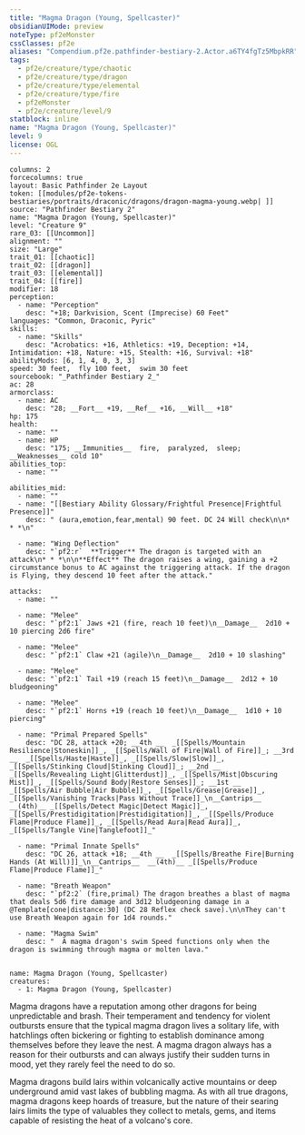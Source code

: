 ```yaml
---
title: "Magma Dragon (Young, Spellcaster)"
obsidianUIMode: preview
noteType: pf2eMonster
cssClasses: pf2e
aliases: "Compendium.pf2e.pathfinder-bestiary-2.Actor.a6TY4fgTz5MbpkRR" 
tags:
  - pf2e/creature/type/chaotic
  - pf2e/creature/type/dragon
  - pf2e/creature/type/elemental
  - pf2e/creature/type/fire
  - pf2eMonster
  - pf2e/creature/level/9
statblock: inline
name: "Magma Dragon (Young, Spellcaster)"
level: 9
license: OGL
---
```


```statblock
columns: 2
forcecolumns: true
layout: Basic Pathfinder 2e Layout
token: [[modules/pf2e-tokens-bestiaries/portraits/draconic/dragons/dragon-magma-young.webp| ]]
source: "Pathfinder Bestiary 2"
name: "Magma Dragon (Young, Spellcaster)"
level: "Creature 9"
rare_03: [[Uncommon]]
alignment: ""
size: "Large"
trait_01: [[chaotic]]
trait_02: [[dragon]]
trait_03: [[elemental]]
trait_04: [[fire]]
modifier: 18
perception:
  - name: "Perception"
    desc: "+18; Darkvision, Scent (Imprecise) 60 Feet"
languages: "Common, Draconic, Pyric"
skills:
  - name: "Skills"
    desc: "Acrobatics: +16, Athletics: +19, Deception: +14, Intimidation: +18, Nature: +15, Stealth: +16, Survival: +18"
abilityMods: [6, 1, 4, 0, 3, 3]
speed: 30 feet,  fly 100 feet,  swim 30 feet
sourcebook: "_Pathfinder Bestiary 2_"
ac: 28
armorclass:
  - name: AC
    desc: "28; __Fort__ +19, __Ref__ +16, __Will__ +18"
hp: 175
health:
  - name: ""
  - name: HP
    desc: "175; __Immunities__  fire,  paralyzed,  sleep; __Weaknesses__ cold 10"
abilities_top:
  - name: ""

abilities_mid:
  - name: ""
  - name: "[[Bestiary Ability Glossary/Frightful Presence|Frightful Presence]]"
    desc: " (aura,emotion,fear,mental) 90 feet. DC 24 Will check\n\n* * *\n"

  - name: "Wing Deflection"
    desc: "`pf2:r`  **Trigger** The dragon is targeted with an attack\n* * *\n\n**Effect** The dragon raises a wing, gaining a +2 circumstance bonus to AC against the triggering attack. If the dragon is Flying, they descend 10 feet after the attack."

attacks:
  - name: ""

  - name: "Melee"
    desc: "`pf2:1` Jaws +21 (fire, reach 10 feet)\n__Damage__  2d10 + 10 piercing 2d6 fire"

  - name: "Melee"
    desc: "`pf2:1` Claw +21 (agile)\n__Damage__  2d10 + 10 slashing"

  - name: "Melee"
    desc: "`pf2:1` Tail +19 (reach 15 feet)\n__Damage__  2d12 + 10 bludgeoning"

  - name: "Melee"
    desc: "`pf2:1` Horns +19 (reach 10 feet)\n__Damage__  1d10 + 10 piercing"

  - name: "Primal Prepared Spells"
    desc: "DC 28, attack +20; __4th __  _[[Spells/Mountain Resilience|Stoneskin]]_, _[[Spells/Wall of Fire|Wall of Fire]]_; __3rd __  _[[Spells/Haste|Haste]]_, _[[Spells/Slow|Slow]]_, _[[Spells/Stinking Cloud|Stinking Cloud]]_; __2nd __  _[[Spells/Revealing Light|Glitterdust]]_, _[[Spells/Mist|Obscuring Mist]]_, _[[Spells/Sound Body|Restore Senses]]_; __1st __  _[[Spells/Air Bubble|Air Bubble]]_, _[[Spells/Grease|Grease]]_, _[[Spells/Vanishing Tracks|Pass Without Trace]]_\n__Cantrips__  __(4th)__ _[[Spells/Detect Magic|Detect Magic]]_, _[[Spells/Prestidigitation|Prestidigitation]]_, _[[Spells/Produce Flame|Produce Flame]]_, _[[Spells/Read Aura|Read Aura]]_, _[[Spells/Tangle Vine|Tanglefoot]]_"

  - name: "Primal Innate Spells"
    desc: "DC 26, attack +18; __4th __  _[[Spells/Breathe Fire|Burning Hands (At Will)]]_\n__Cantrips__  __(4th)__ _[[Spells/Produce Flame|Produce Flame]]_"

  - name: "Breath Weapon"
    desc: "`pf2:2` (fire,primal) The dragon breathes a blast of magma that deals 5d6 fire damage and 3d12 bludgeoning damage in a @Template[cone|distance:30] (DC 28 Reflex check save).\n\nThey can't use Breath Weapon again for 1d4 rounds."

  - name: "Magma Swim"
    desc: "  A magma dragon's swim Speed functions only when the dragon is swimming through magma or molten lava."
 
```

```encounter-table
name: Magma Dragon (Young, Spellcaster)
creatures:
  - 1: Magma Dragon (Young, Spellcaster)
```



Magma dragons have a reputation among other dragons for being unpredictable and brash. Their temperament and tendency for violent outbursts ensure that the typical magma dragon lives a solitary life, with hatchlings often bickering or fighting to establish dominance among themselves before they leave the nest. A magma dragon always has a reason for their outbursts and can always justify their sudden turns in mood, yet they rarely feel the need to do so.

Magma dragons build lairs within volcanically active mountains or deep underground amid vast lakes of bubbling magma. As with all true dragons, magma dragons keep hoards of treasure, but the nature of their searing lairs limits the type of valuables they collect to metals, gems, and items capable of resisting the heat of a volcano's core.

